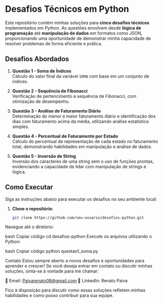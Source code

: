 # Desafios Técnicos em Python


Este repositório contém minhas soluções para **cinco desafios técnicos** implementados em Python. As questões envolvem desde **lógica de programação** até **manipulação de dados** em formatos como JSON, proporcionando uma oportunidade de demonstrar minha capacidade de resolver problemas de forma eficiente e prática.


## Desafios Abordados


1. **Questão 1 - Soma de Índices**  
   Cálculo do valor final da variável `SOMA` com base em um conjunto de índices.
   
2. **Questão 2 - Sequência de Fibonacci**  
   Verificação de pertencimento a sequência de Fibonacci, com otimização de desempenho.

3. **Questão 3 - Análise de Faturamento Diário**  
   Determinação do menor e maior faturamento diário e identificação dos dias com faturamento acima da média, utilizando análise estatística simples.

4. **Questão 4 - Percentual de Faturamento por Estado**  
   Cálculo do percentual de representação de cada estado no faturamento total, demonstrando habilidades em manipulação e análise de dados.

5. **Questão 5 - Inversão de String**  
   Inversão dos caracteres de uma string sem o uso de funções prontas, evidenciando a capacidade de lidar com manipulação de strings e lógica.



## Como Executar



Siga as instruções abaixo para executar os desafios no seu ambiente local:

1. **Clone o repositório**:
   ```bash
   git clone https://github.com/seu-usuario/desafios-python.git

   
Navegue até o diretório:

bash
Copiar código
cd desafios-python
Execute os arquivos utilizando o Python:

bash
Copiar código
python questao1_soma.py


Contato
Estou sempre aberto a novos desafios e oportunidades para aprender e crescer! Se você deseja entrar em contato ou discutir minhas soluções, sinta-se à vontade para me chamar:

📧 Email: Paivarenato08@gmail.com
🔗 LinkedIn: Renato Paiva

Fico à disposição para discutir como essas soluções refletem minhas habilidades e como posso contribuir para sua equipe.
